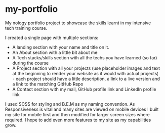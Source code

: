 # my-portfolio
My nology portfolio project to showcase the skills learnt in my intensive tech training course.

I created a single page with multiple sections:

- A landing section with your name and title on it.
- An About section with a little bit about me
- A Tech stacks/skills section with all the techs you have learned (so far) during the course
- A Project section with all your projects (use placeholder images and text at the beginning to render your website as it would with actual projects) - each project should have a little description, a link to a live version and a link to the matching GitHub Repo 
- A Contact section with my mail, GitHub profile link and LinkedIn profile link

I used SCSS for styling and B.E.M as my naming convention. As Responsiveness is vital and many sites are viewed on mobile devices I built my site for mobile first and then modified for larger screen sizes where required. I hope to add even more features to my site as my capabilities grow. 




